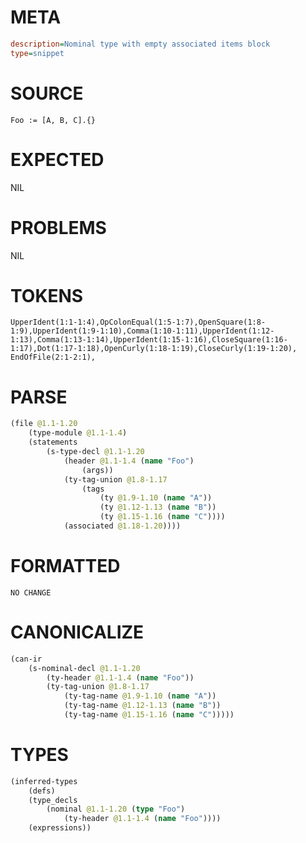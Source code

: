 # META
~~~ini
description=Nominal type with empty associated items block
type=snippet
~~~
# SOURCE
~~~roc
Foo := [A, B, C].{}
~~~
# EXPECTED
NIL
# PROBLEMS
NIL
# TOKENS
~~~zig
UpperIdent(1:1-1:4),OpColonEqual(1:5-1:7),OpenSquare(1:8-1:9),UpperIdent(1:9-1:10),Comma(1:10-1:11),UpperIdent(1:12-1:13),Comma(1:13-1:14),UpperIdent(1:15-1:16),CloseSquare(1:16-1:17),Dot(1:17-1:18),OpenCurly(1:18-1:19),CloseCurly(1:19-1:20),
EndOfFile(2:1-2:1),
~~~
# PARSE
~~~clojure
(file @1.1-1.20
	(type-module @1.1-1.4)
	(statements
		(s-type-decl @1.1-1.20
			(header @1.1-1.4 (name "Foo")
				(args))
			(ty-tag-union @1.8-1.17
				(tags
					(ty @1.9-1.10 (name "A"))
					(ty @1.12-1.13 (name "B"))
					(ty @1.15-1.16 (name "C"))))
			(associated @1.18-1.20))))
~~~
# FORMATTED
~~~roc
NO CHANGE
~~~
# CANONICALIZE
~~~clojure
(can-ir
	(s-nominal-decl @1.1-1.20
		(ty-header @1.1-1.4 (name "Foo"))
		(ty-tag-union @1.8-1.17
			(ty-tag-name @1.9-1.10 (name "A"))
			(ty-tag-name @1.12-1.13 (name "B"))
			(ty-tag-name @1.15-1.16 (name "C")))))
~~~
# TYPES
~~~clojure
(inferred-types
	(defs)
	(type_decls
		(nominal @1.1-1.20 (type "Foo")
			(ty-header @1.1-1.4 (name "Foo"))))
	(expressions))
~~~
